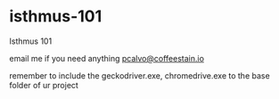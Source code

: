 # isthmus-101
Isthmus 101


email me if you need anything pcalvo@coffeestain.io 

remember to include the geckodriver.exe, chromedrive.exe to the base folder of ur project
